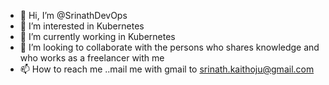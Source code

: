 - 👋 Hi, I’m @SrinathDevOps
- 👀 I’m interested in Kubernetes
- 🌱 I’m currently working in  Kubernetes
- 💞️ I’m looking to collaborate with the persons who shares knowledge and who works as a freelancer with me
- 📫 How to reach me ..mail me with gmail to srinath.kaithoju@gmail.com

<!---
SrinathDevOps/SrinathDevOps is a ✨ special ✨ repository because its `README.md` (this file) appears on your GitHub profile.
You can click the Preview link to take a look at your changes.
--->
